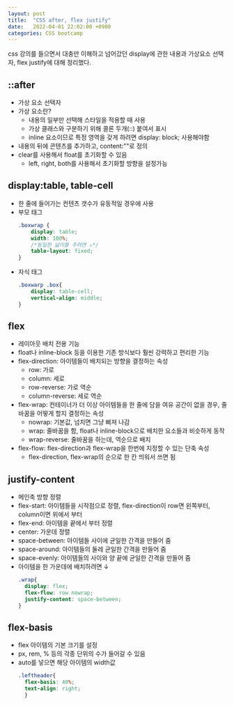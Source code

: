 ```yaml
---
layout: post
title:  "CSS after, flex justify"
date:   2022-04-01 22:02:00 +0900
categories: CSS bootcamp
---
```


css 강의를 들으면서 대충만 이해하고 넘어갔던 display에 관한 내용과 가상요소 선택자, flex justify에 대해 정리했다.

## ::after
- 가상 요소 선택자
- 가상 요소란?
  - 내용의 일부만 선택해 스타일을 적용할 때 사용
  - 가상 클래스와 구분하기 위해 콜론 두개(::) 붙여서 표시
  - inline 요소이므로 특정 영역을 갖게 하려면 display: block; 사용해야함
- 내용의 뒤에 콘텐츠를 추가하고, content:""로 정의
- clear를 사용해서 float를 초기화할 수 있음
  - left, right, both를 사용해서 초기화할 방향을 설정가능

## display:table, table-cell
- 한 줄에 들어가는 컨텐츠 갯수가 유동적일 경우에 사용
- 부모 태그
  ```css
  .boxwrap {
      display: table;
      width: 100%;
      /*동일한 넓이를 주려면 ↓*/
      table-layout: fixed;
  }
  ```
- 자식 태그
  ```css
  .boxwarp .box{
      display: table-cell;
      vertical-align: middle;
  }
  ```

## flex
- 레이아웃 배치 전용 기능
- float나 inline-block 등을 이용한 기존 방식보다 훨씬 강력하고 편리한 기능
- flex-direction: 아이템들이 배치되는 방향을 결정하는 속성
  - row: 가로
  - column: 세로
  - row-reverse: 가로 역순
  - column-reverse: 세로 역순
- flex-wrap: 컨테이너가 더 이상 아이템들을 한 줄에 담을 여유 공간이 없을 경우, 줄바꿈을 어떻게 할지 결정하는 속성
  - nowrap: 기본값, 넘치면 그냥 삐져 나감
  - wrap: 줄바꿈을 함, float나 inline-block으로 배치한 요소들과 비슷하게 동작
  - wrap-reverse: 줄바꿈을 하는데, 역순으로 배치
- flex-flow: flex-direction과 flex-wrap을 한번에 지정할 수 있는 단축 속성
  - flex-direction, flex-wrap의 순으로 한 칸 띄워서 쓰면 됨

## justify-content
- 메인축 방향 정렬
- flex-start: 아이템들을 시작점으로 정렬, flex-direction이 row면 왼쪽부터, column이면 위에서 부터
- flex-end: 아이템을 끝에서 부터 정렬
- center: 가운데 정렬
- space-between: 아이템들 사이에 균일한 간격을 만들어 줌
- space-around: 아이템들의 둘레 균일한 간격을 만들어 줌
- space-evenly: 아이템들의 사이와 양 끝에 균일한 간격을 만들어 줌
- 아이템을 한 가운데에 배치하려면 ↓
  ```css
  .wrap{
    display: flex;
    flex-flow: row nowrap;
    justify-content: space-between;
  }
  ```

## flex-basis
- flex 아이템의 기본 크기를 설정
- px, rem, % 등의 각종 단위의 수가 들어갈 수 있음
- auto를 넣으면 해당 아이템의 width값
  ```css
  .leftheader{
    flex-basis: 40%;
    text-align: right;
    }
  ```
